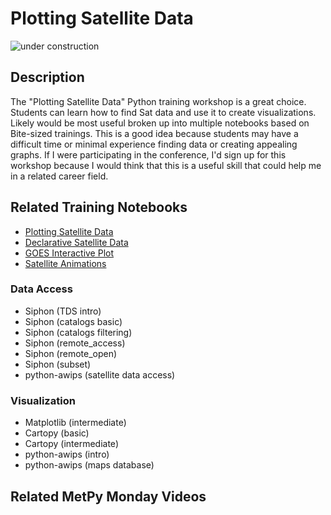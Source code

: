 Plotting Satellite Data
=======================

![under construction](https://images2.minutemediacdn.com/image/upload/c_fit,f_auto,fl_lossy,q_auto,w_728/v1555999902/shape/mentalfloss/under_construction1_0.gif?itok=Pn9g_wu6)

## Description

The "Plotting Satellite Data" Python training workshop is a great choice.
Students can learn how to find Sat data and use it to create visualizations.
Likely would be most useful broken up into multiple notebooks based on Bite-sized trainings.
This is a good idea because students may have a difficult time or minimal experience finding data or creating appealing graphs.
If I were participating in the conference, I'd sign up for this workshop because I would think that this is a useful skill that could help me in a related career field.

## Related Training Notebooks

* [Plotting Satellite Data](https://unidata.github.io/python-training/workshop/Satellite_Data/plotting-satellite-data/)
* [Declarative Satellite Data](https://unidata.github.io/python-training/workshop/Satellite_Data/declarative-satellite-data/)
* [GOES Interactive Plot](https://unidata.github.io/python-training/workshop/Satellite_Data/goes-interactive-plot/)
* [Satellite Animations](https://unidata.github.io/python-training/workshop/Satellite_Data/satellite-animations/)



### Data Access
* Siphon (TDS intro)
* Siphon (catalogs basic)
* Siphon (catalogs filtering)
* Siphon (remote_access)
* Siphon (remote_open)
* Siphon (subset)
* python-awips (satellite data access)

### Visualization
* Matplotlib (intermediate)
* Cartopy (basic)
* Cartopy (intermediate)
* python-awips (intro)
* python-awips (maps database)

## Related MetPy Monday Videos
